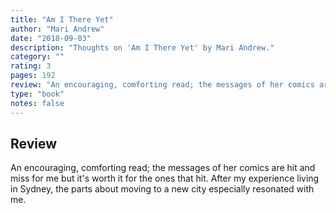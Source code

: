 ```yaml
---
title: "Am I There Yet"
author: "Mari Andrew"
date: "2018-09-03"
description: "Thoughts on 'Am I There Yet' by Mari Andrew."
category: ""
rating: 3
pages: 192
review: "An encouraging, comforting read; the messages of her comics are hit and miss for me but it's worth it for the ones that hit. After my experience living in Sydney, the parts about moving to a new city especially resonated with me."
type: "book"
notes: false
---
```


## Review

An encouraging, comforting read; the messages of her comics are hit and miss for me but it's worth it for the ones that hit. After my experience living in Sydney, the parts about moving to a new city especially resonated with me.
